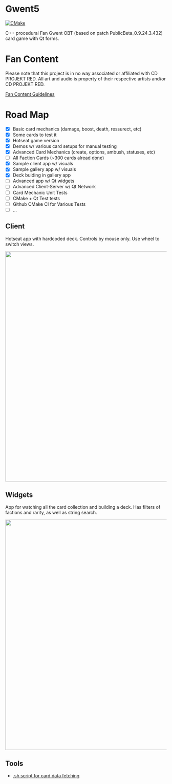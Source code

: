 # Gwent5

[![CMake](https://github.com/P1nkL1on/Gwent5/actions/workflows/cmake.yml/badge.svg?branch=main)](https://github.com/P1nkL1on/Gwent5/actions/workflows/cmake.yml)

C++ procedural Fan Gwent OBT (based on patch PublicBeta_0.9.24.3.432) card game with Qt forms.

# Fan Content
Please note that this project is in no way associated or affiliated with CD PROJEKT RED.
All art and audio is property of their respective artists and/or CD PROJEKT RED.

[Fan Content Guidelines](https://cdprojektred.com/en/fan-content)

# Road Map

- [x] Basic card mechanics (damage, boost, death, ressurect, etc)
- [x] Some cards to test it
- [x] Hotseat game version
- [x] Demos w/ various card setups for manual testing
- [x] Advanced Card Mechanics (create, options, ambush, statuses, etc)
- [ ] All Faction Cards (~300 cards alread done)
- [x] Sample client app w/ visuals
- [x] Sample gallery app w/ visuals
- [x] Deck buiding in gallery app
- [ ] Advanced app w/ Qt widgets
- [ ] Advanced Client-Server w/ Qt Network
- [ ] Card Mechanic Unit Tests
- [ ] CMake + Qt Test tests
- [ ] Github CMake CI for Various Tests
- [ ] ...

## Client

Hotseat app with hardcoded deck. Controls by mouse only. Use wheel to switch views.

<img src="https://user-images.githubusercontent.com/22278488/166415736-eaba6d91-fc44-49e0-a428-5c4c1ae7d1e1.png" width="640" height="720" />

## Widgets

App for watching all the card collection and building a deck. Has filters of factions and rarity, as well as string search.

<img src="https://github.com/P1nkL1on/Gwent5/blob/1-implement-basics/Widgets/preview.gif" width="640" height="720" />

## Tools

* [.sh script for card data fetching](https://github.com/P1nkL1on/Gwent5/blob/1-implement-basics/Tools/FetchInfo.sh)
